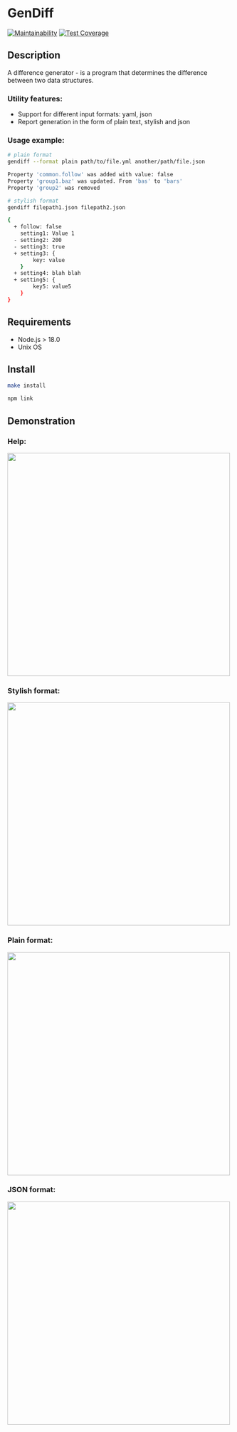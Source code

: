# GenDiff
[![Maintainability](https://api.codeclimate.com/v1/badges/c3f07a125220375daee5/maintainability)](https://codeclimate.com/github/hitriylis/frontend-project-46/maintainability) [![Test Coverage](https://api.codeclimate.com/v1/badges/c3f07a125220375daee5/test_coverage)](https://codeclimate.com/github/hitriylis/frontend-project-46/test_coverage)

## Description
A difference generator - is a program that determines the difference between two data structures.

### Utility features:
* Support for different input formats: yaml, json
* Report generation in the form of plain text, stylish and json

### Usage example:
```bash
# plain format
gendiff --format plain path/to/file.yml another/path/file.json

Property 'common.follow' was added with value: false
Property 'group1.baz' was updated. From 'bas' to 'bars'
Property 'group2' was removed

# stylish format
gendiff filepath1.json filepath2.json

{
  + follow: false
    setting1: Value 1
  - setting2: 200
  - setting3: true
  + setting3: {
        key: value
    }
  + setting4: blah blah
  + setting5: {
        key5: value5
    }
}
```

## Requirements
* Node.js > 18.0
* Unix OS

## Install
```bash
make install
```
```bash
npm link
```

## Demonstration
### Help:
<a href="https://asciinema.org/a/597762" target="_blank"><img src="https://asciinema.org/a/597762.svg" width="500"/></a>

### Stylish format:
<a href="https://asciinema.org/a/597764" target="_blank"><img src="https://asciinema.org/a/597764.svg" width="500"/></a>

### Plain format:
<a href="https://asciinema.org/a/597765" target="_blank"><img src="https://asciinema.org/a/597765.svg" width="500"/></a>

### JSON format:
<a href="https://asciinema.org/a/597766" target="_blank"><img src="https://asciinema.org/a/597766.svg" width="500"/></a>